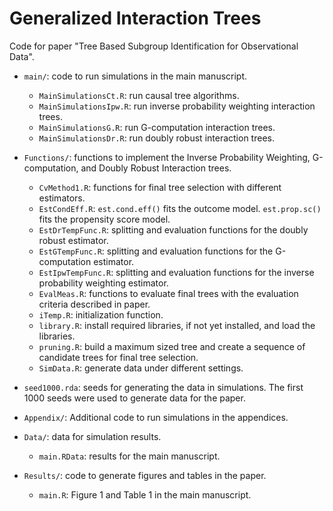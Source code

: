 # Generalized Interaction Trees

Code for paper "Tree Based Subgroup Identification for Observational Data".

* `main/`: code to run simulations in the main manuscript.
  + `MainSimulationsCt.R`: run causal tree algorithms.
  + `MainSimulationsIpw.R`: run inverse probability weighting interaction trees.
  + `MainSimulationsG.R`: run G-computation interaction trees.
  + `MainSimulationsDr.R`: run doubly robust interaction trees.
  
* `Functions/`: functions to implement the Inverse Probability Weighting, G-computation, and Doubly Robust Interaction trees.
  + `CvMethod1.R`: functions for final tree selection with different estimators. 
  + `EstCondEff.R`: `est.cond.eff()` fits the outcome model. `est.prop.sc()` fits the propensity score model.
  + `EstDrTempFunc.R`: splitting and evaluation functions for the doubly robust estimator.
  + `EstGTempFunc.R`: splitting and evaluation functions for the G-computation estimator.
  + `EstIpwTempFunc.R`: splitting and evaluation functions for the inverse probability weighting estimator.
  + `EvalMeas.R`: functions to evaluate final trees with the evaluation criteria described in paper.
  + `iTemp.R`: initialization function.
  + `library.R`: install required libraries, if not yet installed, and load the libraries.
  + `pruning.R`: build a maximum sized tree and create a sequence of candidate trees for final tree selection.
  + `SimData.R`: generate data under different settings.

* `seed1000.rda`: seeds for generating the data in simulations. The first 1000 seeds were used to generate data for the paper.

* `Appendix/`: Additional code to run simulations in the appendices.

* `Data/`: data for simulation results.
  + `main.RData`: results for the main manuscript.
  
* `Results/`: code to generate figures and tables in the paper.
  + `main.R`: Figure 1 and Table 1 in the main manuscript.
  
  
  